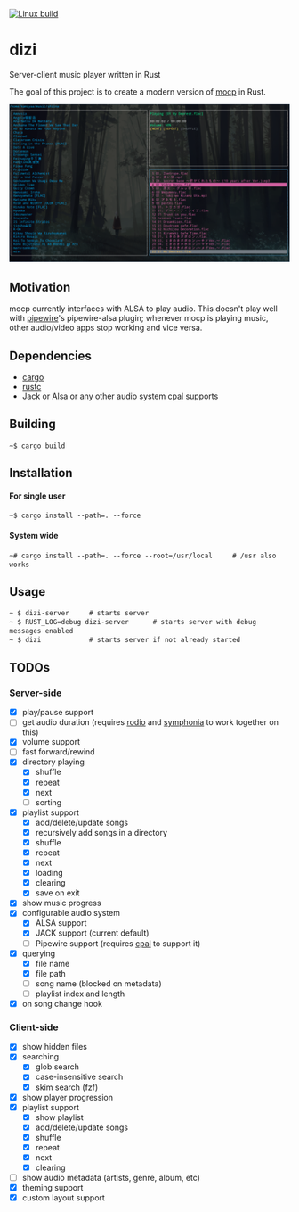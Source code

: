 [![Linux build](https://github.com/kamiyaa/dizi/actions/workflows/rust-linux-main.yml/badge.svg)](https://github.com/kamiyaa/dizi/actions/workflows/rust-linux-main.yml)

# dizi
Server-client music player written in Rust

The goal of this project is to create a modern version of [mocp](http://moc.daper.net/) in Rust.

![Alt text](screenshot.png?raw=true "dizi")

## Motivation
mocp currently interfaces with ALSA to play audio.
This doesn't play well with [pipewire](https://pipewire.org/)'s pipewire-alsa plugin;
whenever mocp is playing music, other audio/video apps stop working and vice versa.

## Dependencies
 - [cargo](https://github.com/rust-lang/cargo/)
 - [rustc](https://www.rust-lang.org/)
 - Jack or Alsa or any other audio system [cpal](https://github.com/RustAudio/cpal) supports

## Building
```
~$ cargo build
```

## Installation
#### For single user
```
~$ cargo install --path=. --force
```

#### System wide
```
~# cargo install --path=. --force --root=/usr/local     # /usr also works
```

## Usage
```
~ $ dizi-server     # starts server
~ $ RUST_LOG=debug dizi-server      # starts server with debug messages enabled
~ $ dizi            # starts server if not already started
```

## TODOs

### Server-side
 - [x] play/pause support
 - [ ] get audio duration (requires [rodio](https://github.com/RustAudio/rodio) and [symphonia](https://github.com/pdeljanov/Symphonia) to work together on this)
 - [x] volume support
 - [ ] fast forward/rewind
 - [x] directory playing
   - [x] shuffle
   - [x] repeat
   - [x] next
   - [ ] sorting
 - [x] playlist support
   - [x] add/delete/update songs
   - [x] recursively add songs in a directory
   - [x] shuffle
   - [x] repeat
   - [x] next
   - [x] loading
   - [x] clearing
   - [x] save on exit
 - [x] show music progress
 - [x] configurable audio system
   - [x] ALSA support
   - [x] JACK support (current default)
   - [ ] Pipewire support (requires [cpal](https://github.com/RustAudio/cpal) to support it)
 - [x] querying
   - [x] file name
   - [x] file path
   - [ ] song name (blocked on metadata)
   - [ ] playlist index and length
 - [x] on song change hook

### Client-side
 - [x] show hidden files
 - [x] searching
   - [x] glob search
   - [x] case-insensitive search
   - [x] skim search (fzf)
 - [x] show player progression
 - [x] playlist support
   - [x] show playlist
   - [x] add/delete/update songs
   - [x] shuffle
   - [x] repeat
   - [x] next
   - [x] clearing
 - [ ] show audio metadata (artists, genre, album, etc)
 - [x] theming support
 - [x] custom layout support
